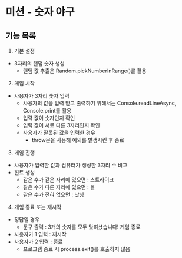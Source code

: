 # 미션 - 숫자 야구

## 기능 목록

1. 기본 설정

- 3자리의 랜덤 숫자 생성
  - 랜덤 값 추출은 Random.pickNumberInRange()를 활용

2. 게임 시작

- 사용자가 3자리 숫자 입력
  - 사용자의 값을 입력 받고 출력하기 위해서는 Console.readLineAsync, Console.print를 활용
  - 입력 값이 숫자인지 확인
  - 입력 값이 서로 다른 3자리인지 확인
  - 사용자가 잘못된 값을 입력한 경우
    - throw문을 사용해 예외를 발생시킨 후 종료

3. 게임 진행

- 사용자가 입력한 값과 컴퓨터가 생성한 3자리 수 비교
- 힌트 생성
  - 같은 수가 같은 자리에 있으면 : 스트라이크
  - 같은 수가 다른 자리에 있으면 : 볼
  - 같은 수가 전혀 없으면 : 낫싱

4. 게임 종료 또는 재시작

- 정답일 경우
  - 문구 출력 : 3개의 숫자를 모두 맞히셨습니다! 게임 종료
- 사용자가 1 입력 : 재시작
- 사용자가 2 입력 : 종료
  - 프로그램 종료 시 process.exit()를 호출하지 않음
